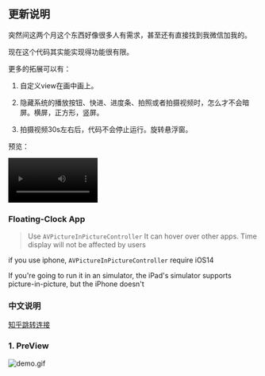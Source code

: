 
## 更新说明

突然间这两个月这个东西好像很多人有需求，甚至还有直接找到我微信加我的。

现在这个代码其实能实现得功能很有限。

更多的拓展可以有：

1. 自定义view在画中画上。 

2. 隐藏系统的播放按钮、快进、进度条、拍照或者拍摄视频时，怎么才不会暗屏。横屏，正方形，竖屏。

3. 拍摄视频30s左右后，代码不会停止运行。旋转悬浮窗。

预览：

<video src='https://user-images.githubusercontent.com/34932391/163296113-f0195970-f4ba-425b-938b-9d434246c09b.mp4' width=180 ></video>

### Floating-Clock App

> Use `AVPictureInPictureController` It can hover over other apps.  Time display will not be affected by users


if you use iphone, `AVPictureInPictureController` require iOS14 

If you're going to run it in an simulator, the iPad's simulator supports picture-in-picture, but the iPhone doesn't

### 中文说明
[知乎跳转连接](https://zhuanlan.zhihu.com/p/356483705)


### 1. PreView

![demo.gif](Resource/demo.gif)


